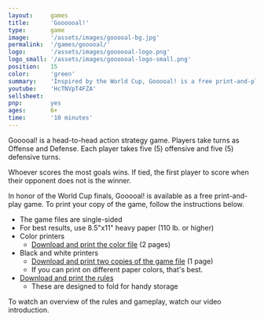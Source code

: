 ```yaml
---
layout:     games
title:      'Goooooal!'
type:       game
image:      '/assets/images/gooooal-bg.jpg'
permalink:  '/games/gooooal/'
logo:       '/assets/images/goooooal-logo.png'
logo_small: '/assets/images/goooooal-logo-small.png'
position:   15
color:      'green'
summary:    'Inspired by the World Cup, Gooooal! is a free print-and-play for 2 players, ages 6 and up.'
youtube:    'HcTNVpT4FZA'
sellsheet:
pnp:        yes
ages:       6+
time:       '10 minutes'
---
```


Gooooal! is a head-to-head action strategy game. Players take turns as Offense and Defense. Each player takes five (5) offensive and five (5) defensive turns.

Whoever scores the most goals wins. If tied, the first player to score when their opponent does not is the winner.

In honor of the World Cup finals, Gooooal! is available as a free print-and-play game. To print your copy of the game, follow the instructions below.

- The game files are single-sided
- For best results, use 8.5"x11" heavy paper (110 lb. or higher)
- Color printers
  - <a href="/assets/files/Goooooal-Color.pdf">Download and print the color file</a> (2 pages)
- Black and white printers
  - <a href="/assets/files/Goooooal-Black-White.pdf">Download and print two copies of the game file</a> (1 page)
  - If you can print on different paper colors, that's best.
- <a href="/assets/files/Goooooal-Rules.pdf">Download and print the rules</a>
  - These are designed to fold for handy storage

To watch an overview of the rules and gameplay, watch our video introduction.

